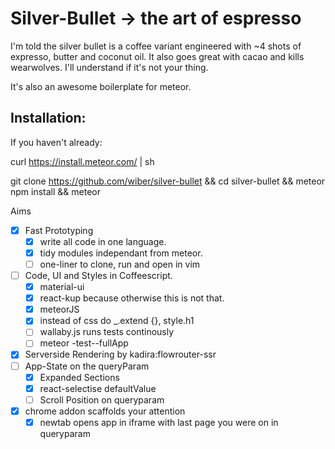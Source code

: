 # Silver-Bullet -> the art of espresso

I'm told the silver bullet is a coffee variant engineered with ~4 shots of expresso, butter and coconut oil. It also goes great with cacao and kills wearwolves. I'll understand if it's not your thing.

It's also an awesome boilerplate for meteor.

## Installation:

If you haven't already:

 curl https://install.meteor.com/ | sh

git clone https://github.com/wiber/silver-bullet && cd silver-bullet && meteor npm install && meteor

Aims
- [x] Fast Prototyping
  - [x] write all code in one language.
  - [x] tidy modules independant from meteor.
  - [ ] one-liner to clone, run and open in vim
- [ ] Code, UI and Styles in Coffeescript.
  - [x] material-ui
  - [x] react-kup because otherwise this is not that.
  - [x] meteorJS
  - [x] instead of css do _.extend {}, style.h1
  - [ ] wallaby.js runs tests continously
  - [ ] meteor -test--fullApp
- [x] Serverside Rendering by kadira:flowrouter-ssr
- [ ] App-State on the queryParam
  - [x] Expanded Sections
  - [x] react-selectise defaultValue
  - [ ] Scroll Position on queryparam
- [x] chrome addon scaffolds your attention
    - [x] newtab opens app in iframe with last page you were on in queryparam
